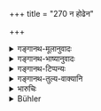 +++
title = "270 न होढेन"

+++

<details><summary>गङ्गानथ-मूलानुवादः</summary>

The righteous king shall not put a thief to death unless caught with the stolen goods; when however one is caught with the stolen goods, and the implements of burglary, he may, without hesitation, put him to death.—(270)
</details>

<details><summary>गङ्गानथ-भाष्यानुवादः</summary>

**(verses 9.262-273)  
**

(No Bhāṣya.)
</details>

<details><summary>गङ्गानथ-टिप्पन्यः</summary>

This verse is quoted in the *Aparārka* (p. 849), which explains ‘*hoḍham*’ as ‘stolen property—and ‘*upakaraṇam*’ as implements of thieving.
</details>

<details><summary>गङ्गानथ-तुल्य-वाक्यानि</summary>

*Kātyāyana* (Aparārka, p. 849).—‘Whether the man has, or has not, been
found in possession of the stolen goods, if his crime has been established by evidence, he shall have his limbs cut off and then banished.’

*Nārada* (Theft: 8-11).—‘Those on whom the stolen goods have been
seized, the King should examine, when they have been arrested on suspicion; their fear having been excited, they shall depose truthfully regarding the facts of the case. When questions are put to them their face changes colour, or the voice falters,...... when they are found to have been previously convicted of larceny, or when there is documentary evidence against them; it is by all these means that they should be convicted as thieves, and not merely by being in possession of the stolen goods.’
</details>

<details><summary>भारुचिः</summary>

होढो [लोप्त्रम् । सह] तेन ग्रस्तः स्यात्, नान्यथा । यदि तावल् लोप्त्रं दर्शनविचार्यमानं प्रमाणतः शुद्धं भवति । एवम् उपकरणं विवरसाधनादि विज्ञेयम् ॥ ९.२७० ॥
</details>

<details><summary>Bühler</summary>

270	A just king shall not cause a thief to be put to death, (unless taken) with the stolen goods (in his possession); him who (is taken) with the stolen goods and the implements (of burglary), he may, without hesitation, cause to be slain.
</details>
